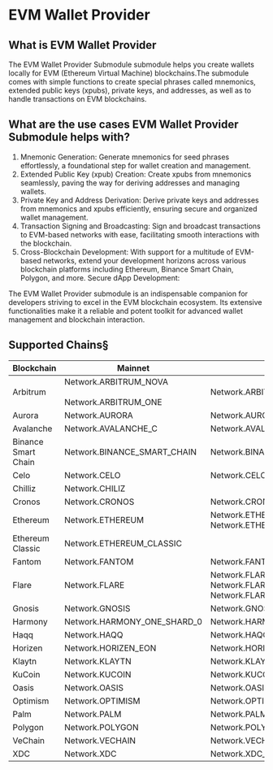 # EVM Wallet Provider

## What is EVM Wallet Provider

The EVM Wallet Provider Submodule submodule helps you create wallets locally for EVM (Ethereum Virtual Machine) blockchains.The submodule comes with simple functions to create special phrases called mnemonics, extended public keys (xpubs), private keys, and addresses, as well as to handle transactions on EVM blockchains.

## What are the use cases EVM Wallet Provider Submodule helps with?&#x20;

1. Mnemonic Generation: Generate mnemonics for seed phrases effortlessly, a foundational step for wallet creation and management.&#x20;
2. Extended Public Key (xpub) Creation: Create xpubs from mnemonics seamlessly, paving the way for deriving addresses and managing wallets.&#x20;
3. Private Key and Address Derivation: Derive private keys and addresses from mnemonics and xpubs efficiently, ensuring secure and organized wallet management.&#x20;
4. Transaction Signing and Broadcasting: Sign and broadcast transactions to EVM-based networks with ease, facilitating smooth interactions with the blockchain.&#x20;
5. Cross-Blockchain Development: With support for a multitude of EVM-based networks, extend your development horizons across various blockchain platforms including Ethereum, Binance Smart Chain, Polygon, and more. Secure dApp Development:

The EVM Wallet Provider submodule is an indispensable companion for developers striving to excel in the EVM blockchain ecosystem. Its extensive functionalities make it a reliable and potent toolkit for advanced wallet management and blockchain interaction.

## Supported Chains§

<table><thead><tr><th width="180">Blockchain</th><th width="264">Mainnet</th><th>Testnet</th></tr></thead><tbody><tr><td>Arbitrum</td><td>Network.ARBITRUM_NOVA<br><br>Network.ARBITRUM_ONE</td><td>Network.ARBITRUM_NOVA_TESTNET</td></tr><tr><td>Aurora</td><td>Network.AURORA</td><td>Network.AURORA_TESTNET</td></tr><tr><td>Avalanche</td><td>Network.AVALANCHE_C</td><td>Network.AVALANCHE_C_TESTNET</td></tr><tr><td>Binance Smart Chain</td><td>Network.BINANCE_SMART_CHAIN</td><td>Network.BINANCE_SMART_CHAIN_TESTNET</td></tr><tr><td>Celo</td><td>Network.CELO</td><td>Network.CELO_ALFAJORES</td></tr><tr><td>Chilliz</td><td>Network.CHILIZ</td><td></td></tr><tr><td>Cronos</td><td>Network.CRONOS</td><td>Network.CRONOS_TESTNET</td></tr><tr><td>Ethereum</td><td>Network.ETHEREUM</td><td>Network.ETHEREUM_SEPOLIA<br>Network.ETHEREUM_GOERLI</td></tr><tr><td>Ethereum Classic</td><td>Network.ETHEREUM_CLASSIC</td><td></td></tr><tr><td>Fantom</td><td>Network.FANTOM</td><td>Network.FANTOM_TESTNET</td></tr><tr><td>Flare</td><td>Network.FLARE</td><td>Network.FLARE_COSTON<br>Network.FLARE_COSTON_2<br>Network.FLARE_SONGBIRD</td></tr><tr><td>Gnosis</td><td>Network.GNOSIS</td><td>Network.GNOSIS_TESTNET</td></tr><tr><td>Harmony</td><td>Network.HARMONY_ONE_SHARD_0</td><td>Network.HARMONY_ONE_TESTNET_SHARD_0</td></tr><tr><td>Haqq</td><td>Network.HAQQ</td><td>Network.HAQQ_TESTNET</td></tr><tr><td>Horizen</td><td>Network.HORIZEN_EON</td><td>Network.HORIZEN_EON_GOBI</td></tr><tr><td>Klaytn</td><td>Network.KLAYTN</td><td>Network.KLAYTN_BAOBAB</td></tr><tr><td>KuCoin</td><td>Network.KUCOIN</td><td>Network.KUCOIN_TESTNET</td></tr><tr><td>Oasis</td><td>Network.OASIS</td><td>Network.OASIS_TESTNET</td></tr><tr><td>Optimism</td><td>Network.OPTIMISM</td><td>Network.OPTIMISM_TESTNET</td></tr><tr><td>Palm</td><td>Network.PALM</td><td>Network.PALM_TESTNET</td></tr><tr><td>Polygon</td><td>Network.POLYGON</td><td>Network.POLYGON_MUMBAI</td></tr><tr><td>VeChain</td><td>Network.VECHAIN</td><td>Network.VECHAIN_TESTNET</td></tr><tr><td>XDC</td><td>Network.XDC</td><td>Network.XDC_TESTNET</td></tr></tbody></table>

###
